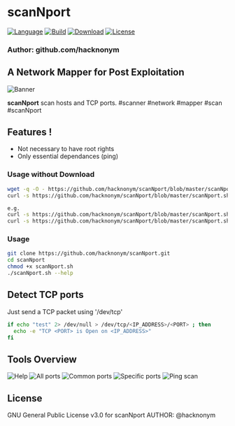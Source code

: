 # scanNport

[![Language](https://img.shields.io/badge/Bash-4.2%2B-brightgreen.svg?style=for-the-badge)]()
[![Build](https://img.shields.io/badge/Supported_OS-Linux-orange.svg?style=for-the-badge)]()
[![Download](https://img.shields.io/badge/Size-12.3KB-brightgreen.svg?style=for-the-badge)]()
[![License](https://img.shields.io/badge/License-GPL%20v3%2B-red.svg?style=for-the-badge)](https://github.com/hacknonym/scanNport/blob/master/LICENSE)

### Author: github.com/hacknonym

##  A Network Mapper for Post Exploitation

![Banner](https://user-images.githubusercontent.com/55319869/89815732-8f340980-db45-11ea-81d8-ef30f3f2e933.png)

**scanNport** scan hosts and TCP ports. #scanner #network #mapper #scan #scanNport

## Features !
- Not necessary to have root rights
- Only essential dependances (ping)

### Usage without Download
```bash
wget -q -O - https://github.com/hacknonym/scanNport/blob/master/scanNport.sh | bash /dev/stdin <arg1> <arg2> <arg3>
curl -s https://github.com/hacknonym/scanNport/blob/master/scanNport.sh | bash /dev/stdin <arg1> <arg2> <arg3>

e.g. 
curl -s https://github.com/hacknonym/scanNport/blob/master/scanNport.sh | bash /dev/stdin 10.0.0.0/16 -s
curl -s https://github.com/hacknonym/scanNport/blob/master/scanNport.sh | bash /dev/stdin 10.0.0.0/16 -p 20,21,22,23,25,80
```

### Usage 
```bash
git clone https://github.com/hacknonym/scanNport.git
cd scanNport
chmod +x scanNport.sh
./scanNport.sh --help
```

## Detect TCP ports
Just send a TCP packet using '/dev/tcp'
```bash
if echo "test" 2> /dev/null > /dev/tcp/<IP_ADDRESS>/<PORT> ; then
  echo -e "TCP <PORT> is Open on <IP_ADDRESS>"
fi
```

## Tools Overview
![Help](https://user-images.githubusercontent.com/55319869/89815932-e639de80-db45-11ea-974a-cc435c06a50e.png)
![All ports](https://user-images.githubusercontent.com/55319869/89815920-e33eee00-db45-11ea-8147-9214dee234b4.png)
![Common ports](https://user-images.githubusercontent.com/55319869/89815925-e4701b00-db45-11ea-83a5-df0faf6c3e75.png)
![Specific ports](https://user-images.githubusercontent.com/55319869/89815937-e89c3880-db45-11ea-94bd-d101eb3318a9.png)
![Ping scan](https://user-images.githubusercontent.com/55319869/89815934-e76b0b80-db45-11ea-8c80-d97e5550ffc8.png)

## License
GNU General Public License v3.0 for scanNport
AUTHOR: @hacknonym
